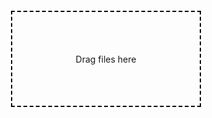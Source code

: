 <!DOCTYPE html>
<html>
<head>
    <title>Drag & Drop File Upload</title>
    <style>
        #dropzone {
            width: 300px; height: 150px; border: 2px dashed #000;
            display: flex; align-items: center; justify-content: center;
            margin: 20px auto; text-align: center;
        }
    </style>
</head>
<body>
    <div id="dropzone">Drag files here</div>
    <input type="file" id="fileInput" multiple hidden>
    <script>
        let dropzone = document.getElementById("dropzone");
        dropzone.addEventListener("dragover", (e) => { e.preventDefault(); dropzone.style.borderColor = "blue"; });
        dropzone.addEventListener("dragleave", () => dropzone.style.borderColor = "black");
        dropzone.addEventListener("drop", (e) => {
            e.preventDefault();
            let files = e.dataTransfer.files;
            alert(`Uploaded ${files.length} files.`);
        });
    </script>
</body>
</html>
